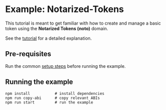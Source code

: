 # Example: Notarized-Tokens

This tutorial is meant to get familiar with how to create and manage a basic token using the **Notarized Tokens (noto)** domain.

See the [tutorial](https://lf-decentralized-trust-labs.github.io/paladin/head/examples/notarized-tokens/) for a detailed explanation.

## Pre-requisites

Run the common [setup steps](../README.md) before running the example.

## Running the example

```shell
npm install           # install dependencies
npm run copy-abi      # copy relevant ABIs
npm run start         # run the example
```
